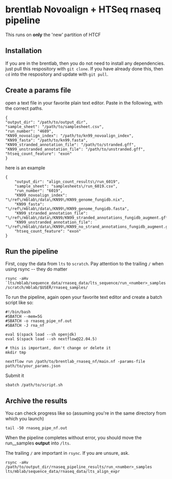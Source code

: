 # brentlab Novoalign + HTSeq rnaseq pipeline

This runs on __only__ the 'new' partition of HTCF
## Installation

If you are in the brentlab, then you do not need to install any dependencies. 
just pull this respository with `git clone`. If you have already done this, 
then `cd` into the respository and update with `git pull`.
## Create a params file

open a text file in your favorite plain text editor.
Paste in the following, with the correct paths.

```{json}
{
"output_dir": "/path/to/output_dir",
"sample_sheet": "/path/to/samplesheet.csv",
"run_number": "4689",
"KN99_novoalign_index": "/path/to/kn99_novoalign_index",
"KN99_fasta": "/path/to/kn99.fasta",
"KN99_stranded_annotation_file": "/path/to/stranded.gff",
"KN99_unstranded_annotation_file": "/path/to/unstranded.gff",
"htseq_count_feature": "exon"
}

```

here is an example

```{json}
{
    "output_dir": "align_count_results\/run_6019",
    "sample_sheet": "samplesheets\/run_6019.csv",
    "run_number": "6019",
    "KN99_novoalign_index": "\/ref\/mblab\/data\/KN99\/KN99_genome_fungidb.nix",
    "KN99_fasta": "\/ref\/mblab\/data\/KN99\/KN99_genome_fungidb.fasta",
    "KN99_stranded_annotation_file": "\/ref\/mblab\/data\/KN99/KN99_stranded_annotations_fungidb_augment.gff",
    "KN99_unstranded_annotation_file": "\/ref\/mblab\/data\/KN99\/KN99_no_strand_annotations_fungidb_augment.gff",
    "htseq_count_feature": "exon"
}
```

## Run the pipeline

First, copy the data from `lts` to `scratch`. Pay attention to the trailing `/` when using rsync -- they do matter

```{bash}
rsync -aHv `lts/mblab/sequence_data/rnaseq_data/lts_sequence/run_<number>_samples /scratch/mblab/$USER/rnaseq_samples/
```

To run the pipeline, again open your favorite text editor and create a batch script like so:

```{bash}
#!/bin/bash
#SBATCH --mem=5G
#SBATCH -o rnaseq_pipe_nf.out
#SBATCH -J rna_nf

eval $(spack load --sh openjdk)
eval $(spack load --sh nextflow@22.04.5)

# this is important, don't change or delete it
mkdir tmp

nextflow run /path/to/brentlab_rnaseq_nf/main.nf -params-file path/to/your_params.json
```
Submit it

```{bash}
sbatch /path/to/script.sh
```

## Archive the results

You can check progress like so (assuming you're in the same directory from which you launch)

```{bash}
tail -50 rnaseq_pipe_nf.out
```

When the pipeline completes without error, you should move the run_<number>_samples __output__ into `/lts`.

The trailing `/` are important in `rsync`. If you are unsure, ask.

```{bash}
rsync -aHv /path/to/output_dir/rnaseq_pipeline_results/run_<number>_samples lts/mblab/sequence_data/rnaseq_data/lts_align_expr
```
